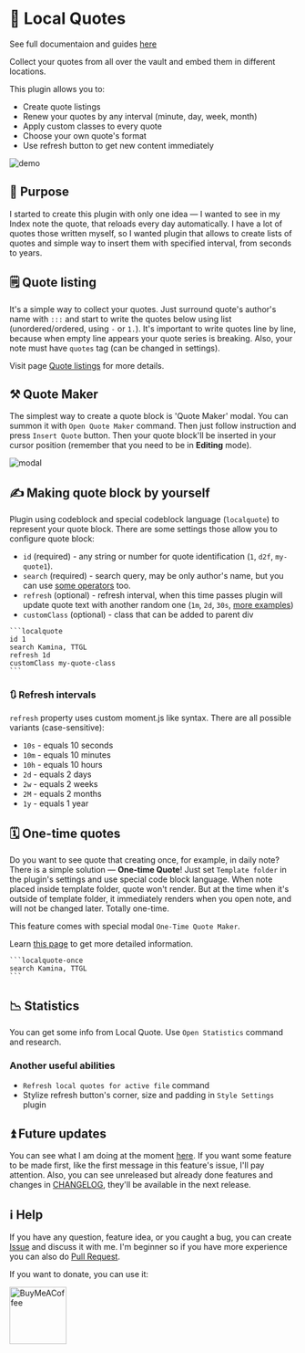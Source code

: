 # 📜 Local Quotes
See full documentaion and guides [here](https://ka1tzyu.github.io/local-quotes/)

Collect your quotes from all over the vault and embed them in different locations.

This plugin allows you to:
- Create quote listings
- Renew your quotes by any interval (minute, day, week, month)
- Apply custom classes to every quote
- Choose your own quote's format
- Use refresh button to get new content immediately

![demo](https://github.com/ka1tzyu/local-quotes/raw/master/assets/demo.gif)

## 🎯 Purpose
I started to create this plugin with only one idea — I wanted to see in my Index note
the quote, that reloads every day automatically. I have a lot of quotes those written myself, so I 
wanted plugin that allows to create lists of quotes and simple way to insert them
with specified interval, from seconds to years.

## 🗒️ Quote listing
It's a simple way to collect your quotes. Just surround quote's author's name with
`:::` and start to write the quotes below using list (unordered/ordered, using `-` or `1.`).
It's important to write quotes line by line, because when empty line appears
your quote series is breaking. Also, your note must have `quotes` tag (can be 
changed in settings).

Visit page [Quote listings](https://ka1tzyu.github.io/local-quotes/terms/quote-listings/) for more details.

## ⚒️ Quote Maker
The simplest way to create a quote block is 'Quote Maker' modal. You can summon it with
`Open Quote Maker` command. Then just follow instruction and press `Insert Quote`
button. Then your quote block'll be inserted in your cursor position (remember that
you need to be in **Editing** mode).

![modal](https://github.com/ka1tzyu/local-quotes/raw/master/assets/modal.gif)

## ✍️ Making quote block by yourself
Plugin using codeblock and special codeblock language (`localquote`) to
represent your quote block. There are some settings those allow you to
configure quote block:
- `id` (required) - any string or number for quote identification (`1`,
`d2f`, `my-quote1`).
- `search` (required) - search query, may be only author's name, but you can use 
[some operators](https://ka1tzyu.github.io/local-quotes/terms/search/) too.
- `refresh` (optional) - refresh interval, when this time passes plugin
will update quote text with another random one (`1m`, `2d`, `30s`, [more 
examples](#-refresh-intervals))
- `customClass` (optional) - class that can be added to parent div

````
```localquote
id 1
search Kamina, TTGL
refresh 1d
customClass my-quote-class
```
````

### 🔃 Refresh intervals
`refresh` property uses custom moment.js like syntax. There are all possible
variants (case-sensitive):
- `10s` - equals 10 seconds
- `10m` - equals 10 minutes
- `10h` - equals 10 hours
- `2d` - equals 2 days
- `2w` - equals 2 weeks
- `2M` - equals 2 months
- `1y` - equals 1 year

## 🗓 One-time quotes
Do you want to see quote that creating once, for example, in daily note? There is a simple
solution — **One-time Quote**! Just set `Template folder` in the plugin's settings and
use special code block language. When note placed inside template folder, quote won't
render. But at the time when it's outside of template folder, it immediately renders
when you open note, and will not be changed later. Totally one-time. 

This feature comes with special modal `One-Time Quote Maker`.

Learn [this page](https://ka1tzyu.github.io/local-quotes/block-types/one-time-quote-block/) to get more detailed information.

````
```localquote-once
search Kamina, TTGL
```
````

## 📉 Statistics
You can get some info from Local Quote. Use `Open Statistics` command and research.

### Another useful abilities
- `Refresh local quotes for active file` command
- Stylize refresh button's corner, size and padding in `Style Settings` plugin

## ⏫ Future updates
You can see what I am doing at the moment [here](https://github.com/ka1tzyu/local-quotes/projects/1). If you want some feature to be made first, like the first message in
this feature's issue, I'll pay attention. Also, you can see unreleased but already done features and changes in [CHANGELOG](CHANGELOG.md), they'll be available in the next release.

## ℹ️ Help
If you have any question, feature idea, or you caught a bug, you can create 
[Issue](https://github.com/ka1tzyu/local-quotes/issues) and discuss it with me. I'm beginner so if you have more
experience you can also do [Pull Request](https://github.com/ka1tzyu/local-quotes/pulls.com).

If you want to donate, you can use it:

[<img src="https://cdn.buymeacoffee.com/buttons/v2/default-violet.png" alt="BuyMeACoffee" width="100">](https://www.buymeacoffee.com/ka1tzyu)
